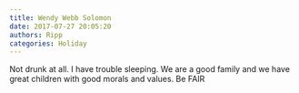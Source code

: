 ```yaml
---
title: Wendy Webb Solomon
date: 2017-07-27 20:05:20
authors: Ripp
categories: Holiday
---
```


 Not drunk at all. I have trouble sleeping. 
We are a good family and we have great children with good morals and values. 
Be FAIR